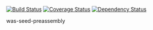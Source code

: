 [![Build Status](https://travis-ci.org/sul-dlss/was-seed-preassembly.svg?branch=master)](https://travis-ci.org/sul-dlss/was-seed-preassembly) [![Coverage Status](https://coveralls.io/repos/sul-dlss/was-seed-preassembly/badge.png)](https://coveralls.io/r/sul-dlss/was-seed-preassembly) [![Dependency Status](https://gemnasium.com/sul-dlss/was-seed-preassembly.svg)](https://gemnasium.com/sul-dlss/was-seed-preassembly) 

was-seed-preassembly